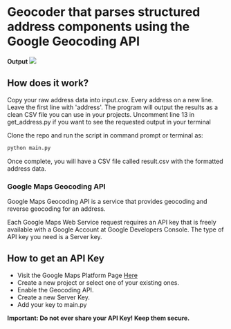 # Geocoder that parses structured address components using the Google Geocoding API

**Output**
<img src="https://cl.ly/b581a495a983/Image%2525202018-10-01%252520at%25252010.54.26%252520AM.png">

## How does it work?

Copy your raw address data into input.csv. Every address on a new line. Leave the first line with 'address'.
The program will output the results as a clean CSV file you can use in your projects.
Uncomment line 13 in get_address.py if you want to see the requested output in your terminal

Clone the repo and run the script in command prompt or terminal as:

```bash
python main.py
```

Once complete, you will have a CSV file called result.csv with the formatted address data.

### Google Maps Geocoding API

Google Maps Geocoding API is a service that provides geocoding and reverse geocoding for an address.

Each Google Maps Web Service request requires an API key that is freely available with a Google Account at Google Developers Console. The type of API key you need is a Server key.

## How to get an API Key

- Visit the Google Maps Platform Page <a href="https://cloud.google.com/maps-platform">Here</a>
- Create a new project or select one of your existing ones.
- Enable the Geocoding API.
- Create a new Server Key.
- Add your key to main.py

**Important: Do not ever share your API Key! Keep them secure.**

